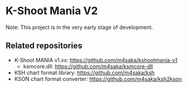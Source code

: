 K-Shoot Mania V2
====================================

Note: This project is in the very early stage of development.

## Related repositories

- K-Shoot MANIA v1.xx: https://github.com/m4saka/kshootmania-v1
    - ksmcore.dll: https://github.com/m4saka/ksmcore-dll
- KSH chart format library: https://github.com/m4saka/ksh
- KSON chart format converter: https://github.com/m4saka/ksh2kson
